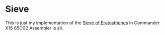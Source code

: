 # Sieve

This is just my implementation of the [Sieve of Eratosthenes](https://en.wikipedia.org/wiki/Sieve_of_Eratosthenes) in Commander X16 65C02 Assembler is all.
